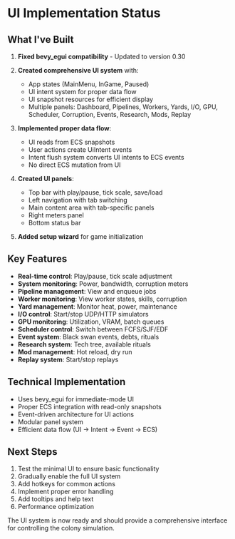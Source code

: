 # UI Implementation Status

## What I've Built

1. **Fixed bevy_egui compatibility** - Updated to version 0.30
2. **Created comprehensive UI system** with:
   - App states (MainMenu, InGame, Paused)
   - UI intent system for proper data flow
   - UI snapshot resources for efficient display
   - Multiple panels: Dashboard, Pipelines, Workers, Yards, I/O, GPU, Scheduler, Corruption, Events, Research, Mods, Replay

3. **Implemented proper data flow**:
   - UI reads from ECS snapshots
   - User actions create UiIntent events
   - Intent flush system converts UI intents to ECS events
   - No direct ECS mutation from UI

4. **Created UI panels**:
   - Top bar with play/pause, tick scale, save/load
   - Left navigation with tab switching
   - Main content area with tab-specific panels
   - Right meters panel
   - Bottom status bar

5. **Added setup wizard** for game initialization

## Key Features

- **Real-time control**: Play/pause, tick scale adjustment
- **System monitoring**: Power, bandwidth, corruption meters
- **Pipeline management**: View and enqueue jobs
- **Worker monitoring**: View worker states, skills, corruption
- **Yard management**: Monitor heat, power, maintenance
- **I/O control**: Start/stop UDP/HTTP simulators
- **GPU monitoring**: Utilization, VRAM, batch queues
- **Scheduler control**: Switch between FCFS/SJF/EDF
- **Event system**: Black swan events, debts, rituals
- **Research system**: Tech tree, available rituals
- **Mod management**: Hot reload, dry run
- **Replay system**: Start/stop replays

## Technical Implementation

- Uses bevy_egui for immediate-mode UI
- Proper ECS integration with read-only snapshots
- Event-driven architecture for UI actions
- Modular panel system
- Efficient data flow (UI → Intent → Event → ECS)

## Next Steps

1. Test the minimal UI to ensure basic functionality
2. Gradually enable the full UI system
3. Add hotkeys for common actions
4. Implement proper error handling
5. Add tooltips and help text
6. Performance optimization

The UI system is now ready and should provide a comprehensive interface for controlling the colony simulation.
